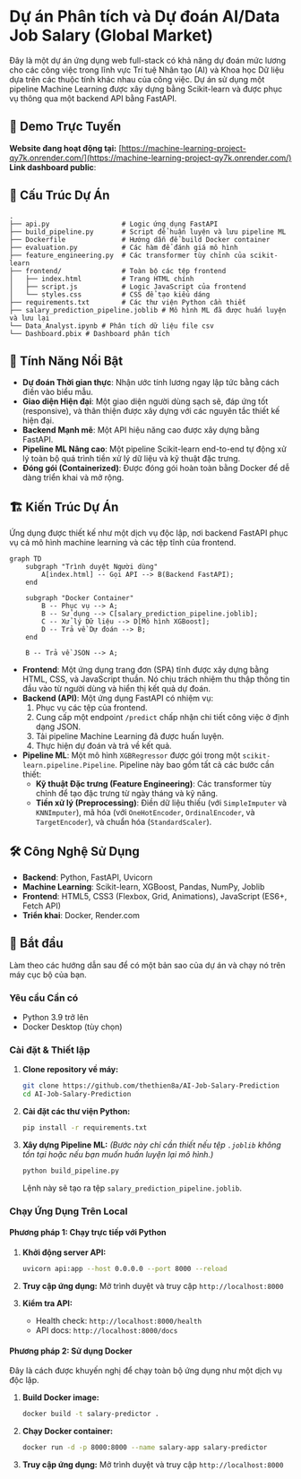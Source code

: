 # Dự án Phân tích và Dự đoán AI/Data Job Salary (Global Market)

Đây là một dự án ứng dụng web full-stack có khả năng dự đoán mức lương cho các công việc trong lĩnh vực Trí tuệ Nhân tạo (AI) và Khoa học Dữ liệu dựa trên các thuộc tính khác nhau của công việc. Dự án sử dụng một pipeline Machine Learning được xây dựng bằng Scikit-learn và được phục vụ thông qua một backend API bằng FastAPI.

## 🚀 Demo Trực Tuyến

**Website đang hoạt động tại:** [https://machine-learning-project-qy7k.onrender.com/](https://machine-learning-project-qy7k.onrender.com/)  
**Link dashboard public**:

## 📁 Cấu Trúc Dự Án

```
.
├── api.py                  # Logic ứng dụng FastAPI
├── build_pipeline.py       # Script để huấn luyện và lưu pipeline ML
├── Dockerfile              # Hướng dẫn để build Docker container
├── evaluation.py           # Các hàm để đánh giá mô hình
├── feature_engineering.py  # Các transformer tùy chỉnh của scikit-learn
├── frontend/               # Toàn bộ các tệp frontend
│   ├── index.html          # Trang HTML chính
│   ├── script.js           # Logic JavaScript của frontend
│   └── styles.css          # CSS để tạo kiểu dáng
├── requirements.txt        # Các thư viện Python cần thiết
├── salary_prediction_pipeline.joblib # Mô hình ML đã được huấn luyện và lưu lại
└── Data_Analyst.ipynb # Phân tích dữ liệu file csv
└── Dashboard.pbix # Dashboard phân tích
```

## 🌟 Tính Năng Nổi Bật

-   **Dự đoán Thời gian thực**: Nhận ước tính lương ngay lập tức bằng cách điền vào biểu mẫu.
-   **Giao diện Hiện đại**: Một giao diện người dùng sạch sẽ, đáp ứng tốt (responsive), và thân thiện được xây dựng với các nguyên tắc thiết kế hiện đại.
-   **Backend Mạnh mẽ**: Một API hiệu năng cao được xây dựng bằng FastAPI.
-   **Pipeline ML Nâng cao**: Một pipeline Scikit-learn end-to-end tự động xử lý toàn bộ quá trình tiền xử lý dữ liệu và kỹ thuật đặc trưng.
-   **Đóng gói (Containerized)**: Được đóng gói hoàn toàn bằng Docker để dễ dàng triển khai và mở rộng.

## 🏗️ Kiến Trúc Dự Án

Ứng dụng được thiết kế như một dịch vụ độc lập, nơi backend FastAPI phục vụ cả mô hình machine learning và các tệp tĩnh của frontend.

```mermaid
graph TD
    subgraph "Trình duyệt Người dùng"
        A[index.html] -- Gọi API --> B(Backend FastAPI);
    end

    subgraph "Docker Container"
        B -- Phục vụ --> A;
        B -- Sử dụng --> C[salary_prediction_pipeline.joblib];
        C -- Xử lý Dữ liệu --> D[Mô hình XGBoost];
        D -- Trả về Dự đoán --> B;
    end

    B -- Trả về JSON --> A;
```

-   **Frontend**: Một ứng dụng trang đơn (SPA) tĩnh được xây dựng bằng HTML, CSS, và JavaScript thuần. Nó chịu trách nhiệm thu thập thông tin đầu vào từ người dùng và hiển thị kết quả dự đoán.
-   **Backend (API)**: Một ứng dụng FastAPI có nhiệm vụ:
    1.  Phục vụ các tệp của frontend.
    2.  Cung cấp một endpoint `/predict` chấp nhận chi tiết công việc ở định dạng JSON.
    3.  Tải pipeline Machine Learning đã được huấn luyện.
    4.  Thực hiện dự đoán và trả về kết quả.
-   **Pipeline ML**: Một mô hình `XGBRegressor` được gói trong một `scikit-learn.pipeline.Pipeline`. Pipeline này bao gồm tất cả các bước cần thiết:
    -   **Kỹ thuật Đặc trưng (Feature Engineering)**: Các transformer tùy chỉnh để tạo đặc trưng từ ngày tháng và kỹ năng.
    -   **Tiền xử lý (Preprocessing)**: Điền dữ liệu thiếu (với `SimpleImputer` và `KNNImputer`), mã hóa (với `OneHotEncoder`, `OrdinalEncoder`, và `TargetEncoder`), và chuẩn hóa (`StandardScaler`).

## 🛠️ Công Nghệ Sử Dụng

-   **Backend**: Python, FastAPI, Uvicorn
-   **Machine Learning**: Scikit-learn, XGBoost, Pandas, NumPy, Joblib
-   **Frontend**: HTML5, CSS3 (Flexbox, Grid, Animations), JavaScript (ES6+, Fetch API)
-   **Triển khai**: Docker, Render.com

## 🚀 Bắt đầu

Làm theo các hướng dẫn sau để có một bản sao của dự án và chạy nó trên máy cục bộ của bạn.

### Yêu cầu Cần có

-   Python 3.9 trở lên
-   Docker Desktop (tùy chọn)

### Cài đặt & Thiết lập

1.  **Clone repository về máy:**
    ```bash
    git clone https://github.com/thethien8a/AI-Job-Salary-Prediction
    cd AI-Job-Salary-Prediction
    ```

2.  **Cài đặt các thư viện Python:**
    ```bash
    pip install -r requirements.txt
    ```

3.  **Xây dựng Pipeline ML:**
    *(Bước này chỉ cần thiết nếu tệp `.joblib` không tồn tại hoặc nếu bạn muốn huấn luyện lại mô hình.)*
    ```bash
    python build_pipeline.py
    ```
    Lệnh này sẽ tạo ra tệp `salary_prediction_pipeline.joblib`.

### Chạy Ứng Dụng Trên Local

#### Phương pháp 1: Chạy trực tiếp với Python

1.  **Khởi động server API:**
    ```bash
    uvicorn api:app --host 0.0.0.0 --port 8000 --reload
    ```
    
2.  **Truy cập ứng dụng:**
    Mở trình duyệt và truy cập `http://localhost:8000`

3.  **Kiểm tra API:**
    - Health check: `http://localhost:8000/health`
    - API docs: `http://localhost:8000/docs`

#### Phương pháp 2: Sử dụng Docker

Đây là cách được khuyến nghị để chạy toàn bộ ứng dụng như một dịch vụ độc lập.

1.  **Build Docker image:**
    ```bash
    docker build -t salary-predictor .
    ```

2.  **Chạy Docker container:**
    ```bash
    docker run -d -p 8000:8000 --name salary-app salary-predictor
    ```

3.  **Truy cập ứng dụng:**
    Mở trình duyệt và truy cập `http://localhost:8000`
